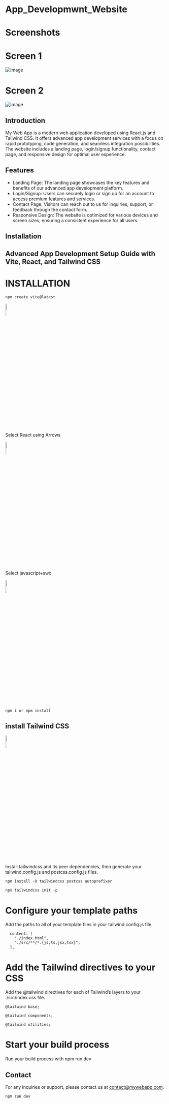 # App_Developmwnt_Website
# Screenshots
# Screen 1
![image](https://github.com/Dharanidharan01/Advanced-app-development/assets/110535314/2672b6bc-7e90-4df8-b3da-097496320490)

# Screen 2
![image](https://github.com/Dharanidharan01/Advanced-app-development/assets/110535314/85e812c3-7140-46f0-9cbe-861ffedac5eb)

## Introduction

My Web App is a modern web application developed using React.js and Tailwind CSS. It offers advanced app development services with a focus on rapid prototyping, code generation, and seamless integration possibilities. The website includes a landing page, login/signup functionality, contact page, and responsive design for optimal user experience.

## Features

- Landing Page: The landing page showcases the key features and benefits of our advanced app development platform.
- Login/Signup: Users can securely login or sign up for an account to access premium features and services.
- Contact Page: Visitors can reach out to us for inquiries, support, or feedback through the contact form.
- Responsive Design: The website is optimized for various devices and screen sizes, ensuring a consistent experience for all users.

## Installation

## Advanced App Development Setup Guide with Vite, React, and Tailwind CSS

# INSTALLATION
```
npm create vite@latest
```
<img src="https://www.svgrepo.com/show/374167/vite.svg" width=10% height=10%>

Select React using Arrows 


<img src="https://www.svgrepo.com/show/354259/react.svg" width=10% height=10%>

Select javascript+swc


<img src="https://www.svgrepo.com/show/354419/swc.svg" width=10% height=10%>

 ```
 npm i or npm install
 ```

## install Tailwind CSS

<img src="https://www.svgrepo.com/show/374118/tailwind.svg" width=10% height=10%>

Install tailwindcss and its peer dependencies, then generate your tailwind.config.js and postcss.config.js files.
```
npm install -D tailwindcss postcss autoprefixer
```

```
npx tailwindcss init -p
```

# Configure your template paths
Add the paths to all of your template files in your tailwind.config.js file.

```
  content: [
    "./index.html",
    "./src/**/*.{js,ts,jsx,tsx}",
  ],
```
 


# Add the Tailwind directives to your CSS
Add the @tailwind directives for each of Tailwind’s layers to your ./src/index.css file.
```
@tailwind base;

@tailwind components;

@tailwind utilities;
```

# Start your build process
Run your build process with npm run dev

## Contact

For any inquiries or support, please contact us at contact@mywebapp.com.
```
npm run dev
```



